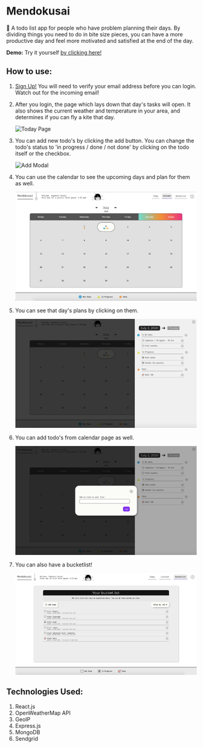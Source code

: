 # Mendokusai

:japanese_castle: A todo list app for people who have problem planning their days. By dividing things you need to do in bite size pieces, you can have a more productive day and feel more motivated and satisfied at the end of the day.

**Demo:** Try it yourself [by clicking here!](https://mendokusai.app)

## How to use:

1. [Sign Up!](https://mendokusai.app/signup) You will need to verify your email address before you can login. Watch out for the incoming email!

2. After you login, the page which lays down that day's tasks will open. It also shows the current weather and temperature in your area, and determines if you can fly a kite that day.

   ![Today Page](src/../client/src/assets/images/today.png)

3. You can add new todo's by clicking the add button. You can change the todo's status to 'in progress / done / not done' by clicking on the todo itself or the checkbox.

   ![Add Modal](src/../client/src/assets/images/add.png)

4. You can use the calendar to see the upcoming days and plan for them as well.

   ![Calendar](src/../client/src/assets/images/calendar.png)

5. You can see that day's plans by clicking on them.

   ![Calendar](src/../client/src/assets/images/drawer.png)

6. You can add todo's from calendar page as well.

   ![Calendar](src/../client/src/assets/images/addfromcalendar.png)

7. You can also have a bucketlist!

   ![Calendar](src/../client/src/assets/images/bucketlist.png)

## Technologies Used:

1. React.js
2. OpenWeatherMap API
3. GeoIP
4. Express.js
5. MongoDB
6. Sendgrid
